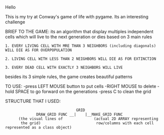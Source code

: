 Hello

This is my try at Conway's game of life with pygame.
Its an interesting challenge

BRIEF TO THE GAME:
    its an algorithm that display multiples independent cells 
    which will live to the next generation or dies based on 3 main rules
    
    1. EVERY LIVING CELL WITH MRE THAN 3 NEIGHBORS (including diagonals) WILL DIE AS FOR OVERPOPULATION

    2. LIVING CELL WITH LESS THAN 2 NEIGHBORS WILL DIE AS FOR EXTINCTION

    3. EVERY DEAD CELL WITH EXACTLY 3 NEIGHBORS WILL LIVE


besides its 3 simple rules, the game creates beautiful patterns  

TO USE:
    -press LEFT MOUSE button to put cells
    -RIGHT MOUSE to delete
    -hold SPACE to go forward on the generations
    -press C to clean the grid


STRUCTURE THAT I USED:

                                    GRID
                  DRAW_GRID FUNC __|    |__MAKE_GRID FUNC
          (the visual lines of              (actual 2D ARRAY representing 
           the grid)                         row/columns with each cell represented as a class object)